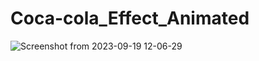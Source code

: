 # Coca-cola_Effect_Animated

![Screenshot from 2023-09-19 12-06-29](https://github.com/Pradeep4802/Coca-cola_Effect_Animated/assets/88763660/94c7f615-ad2b-4733-ac9b-6cab5c8fe2ce)

